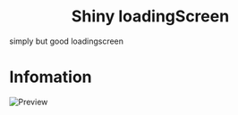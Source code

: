<h1 align='center'>Shiny loadingScreen</a></h1>

simply but good loadingscreen
# Infomation
![Preview]("![image](https://github.com/Shiny-Scripts/shiny-loadingscreen/assets/156843180/32173271-5108-46a9-bb73-4a404e91cfb6)")
